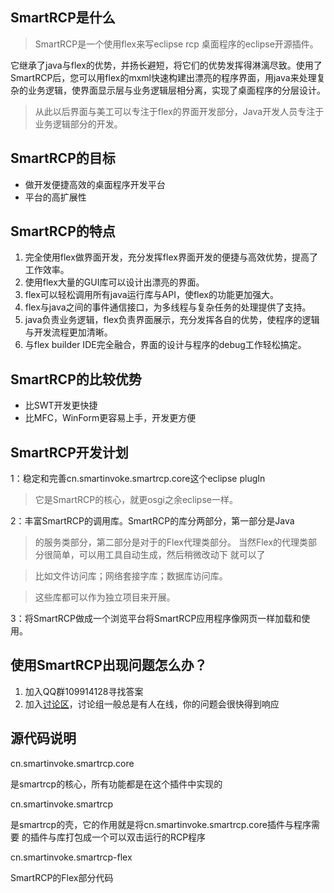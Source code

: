 ## SmartRCP是什么 ##

> SmartRCP是一个使用flex来写eclipse rcp 桌面程序的eclipse开源插件。

它继承了java与flex的优势，并扬长避短，将它们的优势发挥得淋漓尽致。使用了SmartRCP后，您可以用flex的mxml快速构建出漂亮的程序界面，用java来处理复杂的业务逻辑，使界面显示层与业务逻辑层相分离，实现了桌面程序的分层设计。

> 从此以后界面与美工可以专注于flex的界面开发部分，Java开发人员专注于业务逻辑部分的开发。

## SmartRCP的目标 ##

  * 做开发便捷高效的桌面程序开发平台
  * 平台的高扩展性

## SmartRCP的特点 ##

  1. 完全使用flex做界面开发，充分发挥flex界面开发的便捷与高效优势，提高了工作效率。
  1. 使用flex大量的GUI库可以设计出漂亮的界面。
  1. flex可以轻松调用所有java运行库与API，使flex的功能更加强大。
  1. flex与java之间的事件通信接口，为多线程与复杂任务的处理提供了支持。
  1. java负责业务逻辑，flex负责界面展示，充分发挥各自的优势，使程序的逻辑与开发流程更加清晰。
  1. 与flex builder IDE完全融合，界面的设计与程序的debug工作轻松搞定。

## SmartRCP的比较优势 ##

  * 比SWT开发更快捷
  * 比MFC，WinForm更容易上手，开发更方便

## SmartRCP开发计划 ##
1：稳定和完善cn.smartinvoke.smartrcp.core这个eclipse plugIn
> 它是SmartRCP的核心，就更osgi之余eclipse一样。

2：丰富SmartRCP的调用库。SmartRCP的库分两部分，第一部分是Java
> 的服务类部分，第二部分是对于的Flex代理类部分。
> 当然Flex的代理类部分很简单，可以用工具自动生成，然后稍微改动下
> 就可以了

> 比如文件访问库；网络套接字库；数据库访问库。

> 这些库都可以作为独立项目来开展。

3：将SmartRCP做成一个浏览平台将SmartRCP应用程序像网页一样加载和使用。


## 使用SmartRCP出现问题怎么办？ ##

  1. 加入QQ群109914128寻找答案
  1. 加入[讨论区](https://groups.google.com/group/smartrcp)，讨论组一般总是有人在线，你的问题会很快得到响应

## 源代码说明 ##

cn.smartinvoke.smartrcp.core

是smartrcp的核心，所有功能都是在这个插件中实现的

cn.smartinvoke.smartrcp

是smartrcp的壳，它的作用就是将cn.smartinvoke.smartrcp.core插件与程序需要
的插件与库打包成一个可以双击运行的RCP程序

cn.smartinvoke.smartrcp-flex

SmartRCP的Flex部分代码